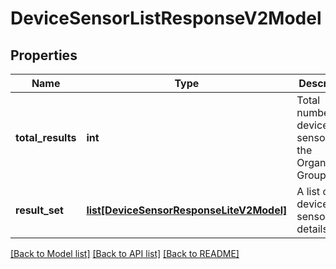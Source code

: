 # DeviceSensorListResponseV2Model

## Properties
Name | Type | Description | Notes
------------ | ------------- | ------------- | -------------
**total_results** | **int** | Total number of device sensors for the Organization Group. | [optional] 
**result_set** | [**list[DeviceSensorResponseLiteV2Model]**](DeviceSensorResponseLiteV2Model.md) | A list of device sensor details. | [optional] 

[[Back to Model list]](../README.md#documentation-for-models) [[Back to API list]](../README.md#documentation-for-api-endpoints) [[Back to README]](../README.md)


